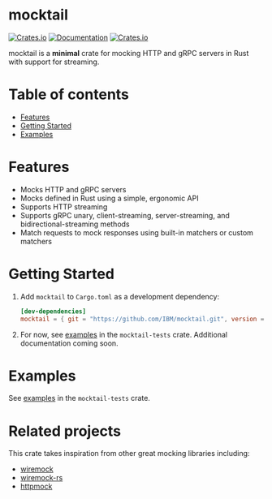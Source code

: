 # mocktail
[![Crates.io](https://img.shields.io/crates/v/mocktail)](https://crates.io/crates/mocktail)
[![Documentation](https://docs.rs/mocktail/badge.svg)](https://docs.rs/mocktail)
[![Crates.io](https://img.shields.io/crates/l/mocktail)](LICENSE)

mocktail is a **minimal** crate for mocking HTTP and gRPC servers in Rust with support for streaming.

# Table of contents
* [Features](#features)
* [Getting Started](#getting-started)
* [Examples](#examples)

# Features
- Mocks HTTP and gRPC servers
- Mocks defined in Rust using a simple, ergonomic API
- Supports HTTP streaming
- Supports gRPC unary, client-streaming, server-streaming, and bidirectional-streaming methods
- Match requests to mock responses using built-in matchers or custom matchers

# Getting Started
1. Add `mocktail` to `Cargo.toml` as a development dependency:
    ```toml
    [dev-dependencies]
    mocktail = { git = "https://github.com/IBM/mocktail.git", version = "0.2.3-alpha" }
    ```

2. For now, see [examples](/mocktail-tests/tests/examples) in the `mocktail-tests` crate. Additional documentation coming soon.

# Examples
See [examples](/mocktail-tests/tests/examples) in the `mocktail-tests` crate.

# Related projects
This crate takes inspiration from other great mocking libraries including:
- [wiremock](https://github.com/wiremock/wiremock)
- [wiremock-rs](https://github.com/LukeMathWalker/wiremock-rs)
- [httpmock](https://github.com/alexliesenfeld/httpmock)
